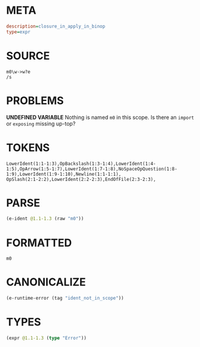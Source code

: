 # META
~~~ini
description=closure_in_apply_in_binop
type=expr
~~~
# SOURCE
~~~roc
m0\w->w?e
/s
~~~
# PROBLEMS
**UNDEFINED VARIABLE**
Nothing is named `m0` in this scope.
Is there an `import` or `exposing` missing up-top?

# TOKENS
~~~zig
LowerIdent(1:1-1:3),OpBackslash(1:3-1:4),LowerIdent(1:4-1:5),OpArrow(1:5-1:7),LowerIdent(1:7-1:8),NoSpaceOpQuestion(1:8-1:9),LowerIdent(1:9-1:10),Newline(1:1-1:1),
OpSlash(2:1-2:2),LowerIdent(2:2-2:3),EndOfFile(2:3-2:3),
~~~
# PARSE
~~~clojure
(e-ident @1.1-1.3 (raw "m0"))
~~~
# FORMATTED
~~~roc
m0
~~~
# CANONICALIZE
~~~clojure
(e-runtime-error (tag "ident_not_in_scope"))
~~~
# TYPES
~~~clojure
(expr @1.1-1.3 (type "Error"))
~~~

